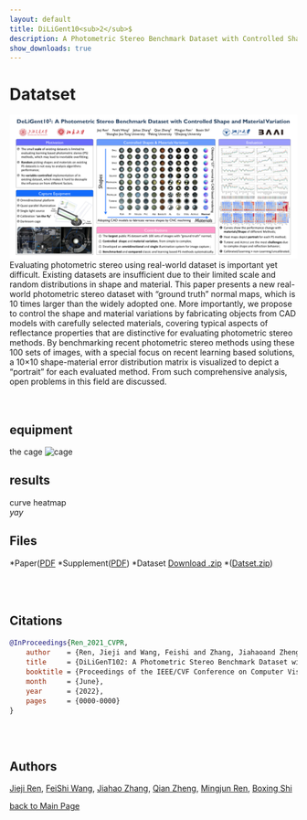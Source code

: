 ```yaml
---
layout: default
title: DiLiGent10<sub>2</sub>$
description: A Photometric Stereo Benchmark Dataset with Controlled Shape and Material Variation
show_downloads: true
---
```

# Datatset
![diligent102](./imgs/poster.png)
Evaluating photometric stereo using real-world dataset is important yet difficult. Existing datasets are insufficient due to their limited scale and random distributions in shape and material. This paper presents a new real-world photometric stereo dataset with “ground truth” normal maps, which is 10 times larger than the widely adopted one. More importantly, we propose to control the shape and material variations by fabricating objects from CAD models with carefully selected materials, covering typical aspects of reflectance properties that are distinctive for evaluating photometric stereo methods. By benchmarking recent photometric stereo methods using these 100 sets of images, with a special focus on recent learning based solutions, a 10×10 shape-material error distribution matrix is visualized to depict a “portrait” for each evaluated method. From such comprehensive analysis, open problems in this field are discussed. 
<br><br><br>



## equipment
the cage
![cage](./imgs/)
<br>


## results
curve 
heatmap
<br>
_yay_



## Files
*Paper([PDF](./imgs/pdfs/00793.pdf)
*Supplement([PDF](./imgs/pdfs/00793-supp.pdf))
*Dataset <a href="{{1.2.3.4/dataset/xxx.zip}}" class="btn">Download .zip</a> 
*([Datset.zip](1.2.3.4/dataset/xxx.zip))
<br/><br/><br/><br/>


## Citations
```bib
@InProceedings{Ren_2021_CVPR,
    author    = {Ren, Jieji and Wang, Feishi and Zhang, Jiahaoand Zheng, Qian and Ren Mingjun and Shi, Boxin},
    title     = {DiLiGenT102: A Photometric Stereo Benchmark Dataset with Controlled Shape and Material Variation},
    booktitle = {Proceedings of the IEEE/CVF Conference on Computer Vision and Pattern Recognition (CVPR)},
    month     = {June},
    year      = {2022},
    pages     = {0000-0000}
}

```
<br><br>



## Authors
[Jieji Ren](), [FeiShi Wang](), [Jiahao Zhang](), [Qian Zheng](), [Mingjun Ren](), [Boxing Shi]()



[back to Main Page](./)




